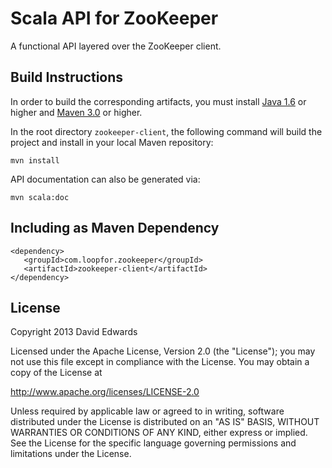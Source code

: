 # Scala API for ZooKeeper
A functional API layered over the ZooKeeper client.

## Build Instructions
In order to build the corresponding artifacts, you must install [Java 1.6](http://www.java.com/en/download/index.jsp) or
higher and [Maven 3.0](http://maven.apache.org/download.cgi) or higher.

In the root directory `zookeeper-client`, the following command will build the project and install in your local Maven
repository:
```
mvn install
```

API documentation can also be generated via:
```
mvn scala:doc
```

## Including as Maven Dependency
```
<dependency>
   <groupId>com.loopfor.zookeeper</groupId>
   <artifactId>zookeeper-client</artifactId>
</dependency>
```

## License
Copyright 2013 David Edwards

Licensed under the Apache License, Version 2.0 (the "License");
you may not use this file except in compliance with the License.
You may obtain a copy of the License at

http://www.apache.org/licenses/LICENSE-2.0

Unless required by applicable law or agreed to in writing, software
distributed under the License is distributed on an "AS IS" BASIS,
WITHOUT WARRANTIES OR CONDITIONS OF ANY KIND, either express or implied.
See the License for the specific language governing permissions and
limitations under the License.
